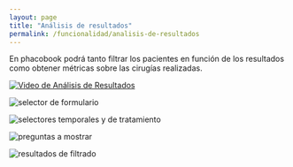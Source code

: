 ```yaml
---
layout: page
title: "Análisis de resultados"
permalink: /funcionalidad/analisis-de-resultados
---
```



En phacobook podrá tanto filtrar los pacientes en función de los resultados como obtener métricas sobre las cirugías realizadas.

[![Video de Análisis de Resultados](https://docs.phacobook.com/assets/images/videoThumbnail.png)](https://www.phacobook.com/assets/video/viewReports.mp4 "Video de Análisis de Resultados")


![selector de formulario](https://docs.phacobook.com/assets/images/analysis/formSelector.png)


![selectores temporales y de tratamiento](https://docs.phacobook.com/assets/images/analysis/selector.png)


![preguntas a mostrar](https://docs.phacobook.com/assets/images/analysis/questionSelector.png)


![resultados de filtrado](https://docs.phacobook.com/assets/images/analysis/results.png)
